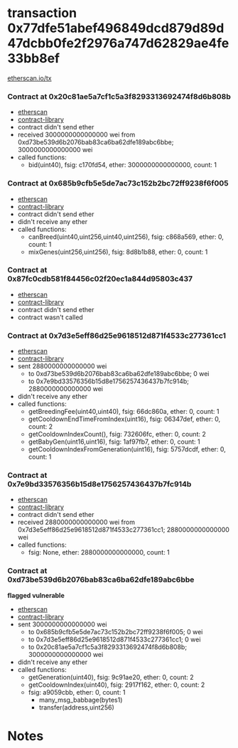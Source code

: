 # transaction 0x77dfe51abef496849dcd879d89d47dcbb0fe2f2976a747d62829ae4fe33bb8ef

[etherscan.io/tx](https://etherscan.io/tx/0x77dfe51abef496849dcd879d89d47dcbb0fe2f2976a747d62829ae4fe33bb8ef)


### Contract at 0x20c81ae5a7cf1c5a3f8293313692474f8d6b808b

* [etherscan](https://etherscan.io/address/0x20c81ae5a7cf1c5a3f8293313692474f8d6b808b)
* [contract-library](https://contract-library.com/contracts/Ethereum/0x20c81ae5a7cf1c5a3f8293313692474f8d6b808b)
* contract didn't send ether
* received 3000000000000000 wei
    from 0xd73be539d6b2076bab83ca6ba62dfe189abc6bbe; 3000000000000000 wei
* called functions:
    * bid(uint40), fsig: c170fd54, ether: 3000000000000000, count: 1


### Contract at 0x685b9cfb5e5de7ac73c152b2bc72ff9238f6f005

* [etherscan](https://etherscan.io/address/0x685b9cfb5e5de7ac73c152b2bc72ff9238f6f005)
* [contract-library](https://contract-library.com/contracts/Ethereum/0x685b9cfb5e5de7ac73c152b2bc72ff9238f6f005)
* contract didn't send ether
* didn't receive any ether
* called functions:
    * canBreed(uint40,uint256,uint40,uint256), fsig: c868a569, ether: 0, count: 1
    * mixGenes(uint256,uint256), fsig: 8d8b1b88, ether: 0, count: 1


### Contract at 0x87fc0cdb581f84456c02f20ec1a844d95803c437

* [etherscan](https://etherscan.io/address/0x87fc0cdb581f84456c02f20ec1a844d95803c437)
* [contract-library](https://contract-library.com/contracts/Ethereum/0x87fc0cdb581f84456c02f20ec1a844d95803c437)
* contract didn't send ether
* contract wasn't called


### Contract at 0x7d3e5eff86d25e9618512d871f4533c277361cc1

* [etherscan](https://etherscan.io/address/0x7d3e5eff86d25e9618512d871f4533c277361cc1)
* [contract-library](https://contract-library.com/contracts/Ethereum/0x7d3e5eff86d25e9618512d871f4533c277361cc1)
* sent 2880000000000000 wei
    * to 0xd73be539d6b2076bab83ca6ba62dfe189abc6bbe; 0 wei
    * to 0x7e9bd33576356b15d8e1756257436437b7fc914b; 2880000000000000 wei
* didn't receive any ether
* called functions:
    * getBreedingFee(uint40,uint40), fsig: 66dc860a, ether: 0, count: 1
    * getCooldownEndTimeFromIndex(uint16), fsig: 06347def, ether: 0, count: 2
    * getCooldownIndexCount(), fsig: 732606fc, ether: 0, count: 2
    * getBabyGen(uint16,uint16), fsig: 1af97fb7, ether: 0, count: 1
    * getCooldownIndexFromGeneration(uint16), fsig: 5757dcdf, ether: 0, count: 1


### Contract at 0x7e9bd33576356b15d8e1756257436437b7fc914b

* [etherscan](https://etherscan.io/address/0x7e9bd33576356b15d8e1756257436437b7fc914b)
* [contract-library](https://contract-library.com/contracts/Ethereum/0x7e9bd33576356b15d8e1756257436437b7fc914b)
* contract didn't send ether
* received 2880000000000000 wei
    from 0x7d3e5eff86d25e9618512d871f4533c277361cc1; 2880000000000000 wei
* called functions:
    * fsig: None, ether: 2880000000000000, count: 1


### Contract at 0xd73be539d6b2076bab83ca6ba62dfe189abc6bbe

**flagged vulnerable**

* [etherscan](https://etherscan.io/address/0xd73be539d6b2076bab83ca6ba62dfe189abc6bbe)
* [contract-library](https://contract-library.com/contracts/Ethereum/0xd73be539d6b2076bab83ca6ba62dfe189abc6bbe)
* sent 3000000000000000 wei
    * to 0x685b9cfb5e5de7ac73c152b2bc72ff9238f6f005; 0 wei
    * to 0x7d3e5eff86d25e9618512d871f4533c277361cc1; 0 wei
    * to 0x20c81ae5a7cf1c5a3f8293313692474f8d6b808b; 3000000000000000 wei
* didn't receive any ether
* called functions:
    * getGeneration(uint40), fsig: 9c91ae20, ether: 0, count: 2
    * getCooldownIndex(uint40), fsig: 2917f162, ether: 0, count: 2
    * fsig: a9059cbb, ether: 0, count: 1
        * many_msg_babbage(bytes1)
        * transfer(address,uint256)

# Notes

